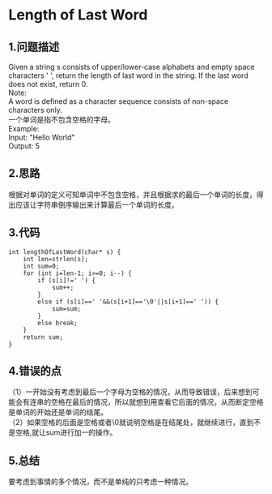 Length of Last Word
=========

1.问题描述
--------

Given a string s consists of upper/lower-case alphabets and empty space characters ' ', return the length of last word in the string.
If the last word does not exist, return 0.<br>
Note: <br>
A word is defined as a character sequence consists of non-space characters only.<br>
一个单词是指不包含空格的字母。<br>
Example:<br>
Input: "Hello World"<br>
Output: 5<br>

2.思路
-------

根据对单词的定义可知单词中不包含空格，并且根据求的最后一个单词的长度，得出应该让字符串倒序输出来计算最后一个单词的长度。<br>

3.代码
--------

```
int lengthOfLastWord(char* s) {
    int len=strlen(s);
    int sum=0;
    for (int i=len-1; i>=0; i--) {
        if (s[i]!=' ') {
            sum++;
        }
        else if (s[i]==' '&&(s[i+1]=='\0'||s[i+1]==' ')) {
            sum=sum;
        }
        else break;
    }
    return sum;
}
```

4.错误的点
---------

（1）一开始没有考虑到最后一个字母为空格的情况，从而导致错误，后来想到可能会有连串的空格在最后的情况，所以就想到用查看它后面的情况，从而断定空格是单词的开始还是单词的结尾。<br>
（2）如果空格的后面是空格或者\0就说明空格是在结尾处，就继续进行，直到不是空格,就让sum进行加一的操作。

5.总结
-------

要考虑到事情的多个情况，而不是单纯的只考虑一种情况。
